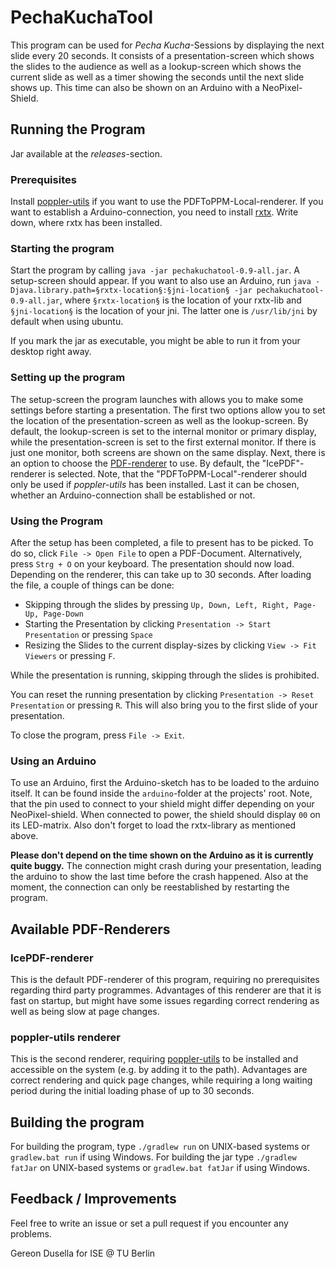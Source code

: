 # PechaKuchaTool

This program can be used for _Pecha Kucha_-Sessions by displaying the next slide every 20 seconds.
It consists of a presentation-screen which shows the slides to the audience as well as a lookup-screen which shows the current slide as well as a timer showing the seconds until the next slide shows up.
This time can also be shown on an Arduino with a NeoPixel-Shield.

## Running the Program

Jar available at the *releases*-section.

### Prerequisites

Install [poppler-utils](https://poppler.freedesktop.org/) if you want to use the PDFToPPM-Local-renderer.
If you want to establish a Arduino-connection, you need to install [rxtx](http://rxtx.qbang.org/wiki/index.php/Download).
Write down, where rxtx has been installed.

### Starting the program

Start the program by calling `java -jar pechakuchatool-0.9-all.jar`.
A setup-screen should appear.
If you want to also use an Arduino, run `java -Djava.library.path=§rxtx-location§:§jni-location§ -jar pechakuchatool-0.9-all.jar`, where `§rxtx-location§` is the location of your rxtx-lib and `§jni-location§` is the location of your jni.
The latter one is `/usr/lib/jni` by default when using ubuntu.

If you mark the jar as executable, you might be able to run it from your desktop right away.

### Setting up the program

The setup-screen the program launches with allows you to make some settings before starting a presentation.
The first two options allow you to set the location of the presentation-screen as well as the lookup-screen.
By default, the lookup-screen is set to the internal monitor or primary display, while the presentation-screen is set to the first external monitor. 
If there is just one monitor, both screens are shown on the same display.
Next, there is an option to choose the [PDF-renderer](#renderers) to use.
By default, the "IcePDF"-renderer is selected.
Note, that the "PDFToPPM-Local"-renderer should only be used if _poppler-utils_ has been installed.
Last it can be chosen, whether an Arduino-connection shall be established or not.

### Using the Program

After the setup has been completed, a file to present has to be picked.
To do so, click `File -> Open File` to open a PDF-Document.
Alternatively, press `Strg + O` on your keyboard.
The presentation should now load.
Depending on the renderer, this can take up to 30 seconds.
After loading the file, a couple of things can be done:

+ Skipping through the slides by pressing `Up, Down, Left, Right, Page-Up, Page-Down`
+ Starting the Presentation by clicking `Presentation -> Start Presentation` or pressing `Space`
+ Resizing the Slides to the current display-sizes by clicking `View -> Fit Viewers` or pressing `F`.

While the presentation is running, skipping through the slides is prohibited.
 
You can reset the running presentation by clicking `Presentation -> Reset Presentation` or pressing `R`.
This will also bring you to the first slide of your presentation.

To close the program, press `File -> Exit`.

### Using an Arduino

To use an Arduino, first the Arduino-sketch has to be loaded to the arduino itself.
It can be found inside the `arduino`-folder at the projects' root.
Note, that the pin used to connect to your shield might differ depending on your NeoPixel-shield.
When connected to power, the shield should display `00` on its LED-matrix.
Also don't forget to load the rxtx-library as mentioned above.

**Please don't depend on the time shown on the Arduino as it is currently quite buggy.** 
The connection might crash during your presentation, leading the arduino to show the last time before the crash happened.
Also at the moment, the connection can only be reestablished by restarting the program.

## <a name="renderers"></a>Available PDF-Renderers

### IcePDF-renderer

This is the default PDF-renderer of this program, requiring no prerequisites regarding third party programmes.
Advantages of this renderer are that it is fast on startup, but might have some issues regarding correct rendering as well as being slow at page changes.

### poppler-utils renderer

This is the second renderer, requiring [poppler-utils](https://poppler.freedesktop.org/) to be installed and accessible on the system (e.g. by adding it to the path).
Advantages are correct rendering and quick page changes, while requiring a long waiting period during the initial loading phase of up to 30 seconds.

## Building the program

For building the program, type `./gradlew run` on UNIX-based systems or `gradlew.bat run` if using Windows.
For building the jar type `./gradlew fatJar` on UNIX-based systems or `gradlew.bat fatJar` if using Windows.


## Feedback / Improvements

Feel free to write an issue or set a pull request if you encounter any problems.


Gereon Dusella for ISE @ TU Berlin